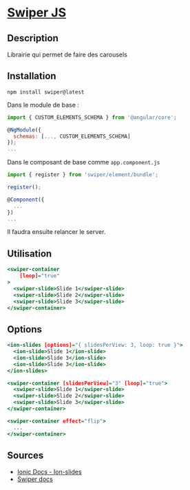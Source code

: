 # [Swiper JS](readme.md)

## Description

Librairie qui permet de faire des carousels

## Installation

```console
npm install swiper@latest
```

Dans le module de base :

```javascript
import { CUSTOM_ELEMENTS_SCHEMA } from '@angular/core';

@NgModule({
  schemas: [..., CUSTOM_ELEMENTS_SCHEMA]
});
...
```

Dans le composant de base comme `app.component.js`

```javascript
import { register } from 'swiper/element/bundle';

register();

@Component({
  ...
})
...
```

Il faudra ensuite relancer le server.

## Utilisation

```htm
<swiper-container
    [loop]="true"
>
  <swiper-slide>Slide 1</swiper-slide>
  <swiper-slide>Slide 2</swiper-slide>
  <swiper-slide>Slide 3</swiper-slide>
</swiper-container>
```

## Options

```htm
<ion-slides [options]="{ slidesPerView: 3, loop: true }">
  <ion-slide>Slide 1</ion-slide>
  <ion-slide>Slide 3</ion-slide>
  <ion-slide>Slide 3</ion-slide>
</ion-slides>
```

```htm
<swiper-container [slidesPerView]="3" [loop]="true">
  <swiper-slide>Slide 1</swiper-slide>
  <swiper-slide>Slide 2</swiper-slide>
  <swiper-slide>Slide 3</swiper-slide>
</swiper-container>
```

```htm
<swiper-container effect="flip">
  ...
</swiper-container>
```

## Sources

* [Ionic Docs - Ion-slides](https://ionicframework.com/docs/angular/slides)
* [Swiper docs](https://swiperjs.com/swiper-api)
